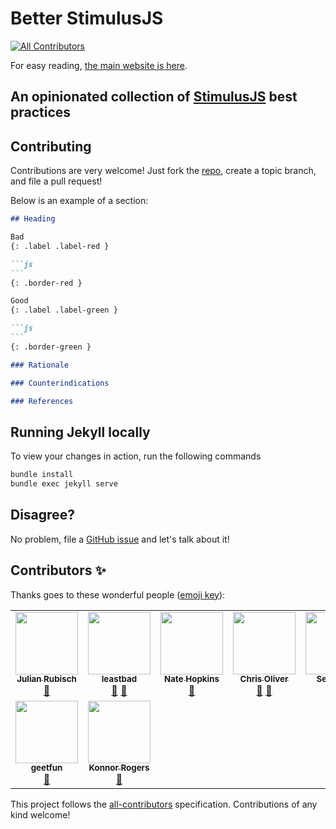 # Better StimulusJS
<!-- ALL-CONTRIBUTORS-BADGE:START - Do not remove or modify this section -->
[![All Contributors](https://img.shields.io/badge/all_contributors-9-orange.svg?style=flat-square)](#contributors-)
<!-- ALL-CONTRIBUTORS-BADGE:END -->

For easy reading, [the main website is here](https://www.betterstimulus.com/).

## An opinionated collection of [StimulusJS](https://stimulus.hotwired.dev/) best practices 

## Contributing

Contributions are very welcome! Just fork the [repo](https://github.com/julianrubisch/better-stimulus), create a topic branch, and file a pull request!

Below is an example of a section:

~~~markdown
## Heading

Bad
{: .label .label-red }

```js
```
{: .border-red }

Good
{: .label .label-green }

```js
```
{: .border-green }

### Rationale

### Counterindications

### References
~~~

## Running Jekyll locally

To view your changes in action, run the following commands

```sh
bundle install
bundle exec jekyll serve
```

## Disagree?

No problem, file a [GitHub issue](https://github.com/julianrubisch/better-stimulus/issues) and let's talk about it!

## Contributors ✨

Thanks goes to these wonderful people ([emoji key](https://allcontributors.org/docs/en/emoji-key)):

<!-- ALL-CONTRIBUTORS-LIST:START - Do not remove or modify this section -->
<!-- prettier-ignore-start -->
<!-- markdownlint-disable -->
<table>
  <tr>
    <td align="center"><a href="http://www.julianrubisch.at"><img src="https://avatars0.githubusercontent.com/u/4352208?v=4?s=100" width="100px;" alt=""/><br /><sub><b>Julian Rubisch</b></sub></a><br /><a href="https://github.com/julianrubisch/better-stimulus/commits?author=julianrubisch" title="Documentation">📖</a></td>
    <td align="center"><a href="https://github.com/leastbad"><img src="https://avatars2.githubusercontent.com/u/38150464?v=4?s=100" width="100px;" alt=""/><br /><sub><b>leastbad</b></sub></a><br /><a href="https://github.com/julianrubisch/better-stimulus/pulls?q=is%3Apr+reviewed-by%3Aleastbad" title="Reviewed Pull Requests">👀</a> <a href="https://github.com/julianrubisch/better-stimulus/commits?author=leastbad" title="Documentation">📖</a></td>
    <td align="center"><a href="https://twitter.com/@hopsoft"><img src="https://avatars2.githubusercontent.com/u/32920?v=4?s=100" width="100px;" alt=""/><br /><sub><b>Nate Hopkins</b></sub></a><br /><a href="https://github.com/julianrubisch/better-stimulus/pulls?q=is%3Apr+reviewed-by%3Ahopsoft" title="Reviewed Pull Requests">👀</a></td>
    <td align="center"><a href="http://gorails.com"><img src="https://avatars1.githubusercontent.com/u/67093?v=4?s=100" width="100px;" alt=""/><br /><sub><b>Chris Oliver</b></sub></a><br /><a href="https://github.com/julianrubisch/better-stimulus/commits?author=excid3" title="Documentation">📖</a> <a href="https://github.com/julianrubisch/better-stimulus/pulls?q=is%3Apr+reviewed-by%3Aexcid3" title="Reviewed Pull Requests">👀</a></td>
    <td align="center"><a href="https://github.com/seb1441"><img src="https://avatars1.githubusercontent.com/u/23641464?v=4?s=100" width="100px;" alt=""/><br /><sub><b>Sebastien</b></sub></a><br /><a href="https://github.com/julianrubisch/better-stimulus/commits?author=seb1441" title="Documentation">📖</a></td>
    <td align="center"><a href="http://domchristie.co.uk"><img src="https://avatars0.githubusercontent.com/u/111734?v=4?s=100" width="100px;" alt=""/><br /><sub><b>Dom Christie</b></sub></a><br /><a href="https://github.com/julianrubisch/better-stimulus/issues?q=author%3Adomchristie" title="Bug reports">🐛</a></td>
    <td align="center"><a href="https://github.com/BKSpurgeon"><img src="https://avatars2.githubusercontent.com/u/15097447?v=4?s=100" width="100px;" alt=""/><br /><sub><b>Ben Koshy</b></sub></a><br /><a href="https://github.com/julianrubisch/better-stimulus/commits?author=BKSpurgeon" title="Documentation">📖</a></td>
  </tr>
  <tr>
    <td align="center"><a href="https://eager.app"><img src="https://avatars3.githubusercontent.com/u/16937?v=4?s=100" width="100px;" alt=""/><br /><sub><b>geetfun</b></sub></a><br /><a href="https://github.com/julianrubisch/better-stimulus/commits?author=geetfun" title="Documentation">📖</a></td>
    <td align="center"><a href="https://Konnor.site"><img src="https://avatars.githubusercontent.com/u/26425882?v=4?s=100" width="100px;" alt=""/><br /><sub><b>Konnor Rogers</b></sub></a><br /><a href="https://github.com/julianrubisch/better-stimulus/commits?author=ParamagicDev" title="Documentation">📖</a></td>
  </tr>
</table>

<!-- markdownlint-restore -->
<!-- prettier-ignore-end -->

<!-- ALL-CONTRIBUTORS-LIST:END -->

This project follows the [all-contributors](https://github.com/all-contributors/all-contributors) specification. Contributions of any kind welcome!
